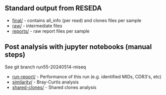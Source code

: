 ## Standard output from RESEDA

* [final/](final/) - contains all_info (per read) and clones files per sample
* [raw/](raw/) - intermediate files
* [reports/](reports/) - raw report files per sample

## Post analysis with jupyter notebooks (manual steps)

See git branch run55-20240514-miseq

* [run-report/](run-report/) - Performance of this run (e.g. identified MIDs, CDR3's, etc)
* [similarity/](similarity/) - Bray-Curtis analysis
* [shared-clones/](shared-clones/) - Shared clones analysis

